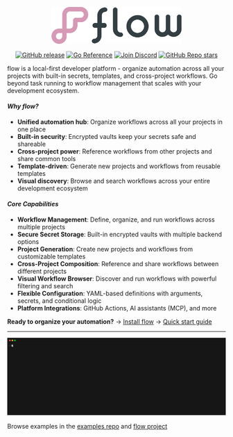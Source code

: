 <p align="center"><img src="_media/logo.png" alt="flow" width="300"/></p>

<p align="center">
  <a href="https://img.shields.io/github/v/release/flowexec/flow"><img src="https://img.shields.io/github/v/release/flowexec/flow" alt="GitHub release"></a>
  <a href="https://pkg.go.dev/github.com/flowexec/flow"><img src="https://pkg.go.dev/badge/github.com/flowexec/flow.svg" alt="Go Reference"></a>
  <a href="https://discord.gg/CtByNKNMxM"><img src="https://img.shields.io/badge/discord-join%20community-7289da?logo=discord&logoColor=white" alt="Join Discord"></a>
  <a href="https://github.com/flowexec/flow"><img alt="GitHub Repo stars" src="https://img.shields.io/github/stars/flowexec/flow"></a>
</p>

flow is a local-first developer platform - organize automation across all your projects with built-in secrets, templates, and cross-project workflows. 
Go beyond task running to workflow management that scales with your development ecosystem.

#### _Why flow?_ <!-- {docsify-ignore} -->

- **Unified automation hub**: Organize workflows across all your projects in one place
- **Built-in security**: Encrypted vaults keep your secrets safe and shareable
- **Cross-project power**: Reference workflows from other projects and share common tools
- **Template-driven**: Generate new projects and workflows from reusable templates
- **Visual discovery**: Browse and search workflows across your entire development ecosystem

#### _Core Capabilities_ <!-- {docsify-ignore} -->

- **Workflow Management**: Define, organize, and run workflows across multiple projects
- **Secure Secret Storage**: Built-in encrypted vaults with multiple backend options
- **Project Generation**: Create new projects and workflows from customizable templates
- **Cross-Project Composition**: Reference and share workflows between different projects
- **Visual Workflow Browser**: Discover and run workflows with powerful filtering and search
- **Flexible Configuration**: YAML-based definitions with arguments, secrets, and conditional logic
- **Platform Integrations**: GitHub Actions, AI assistants (MCP), and more

**Ready to organize your automation?** → [Install flow](installation.md) → [Quick start guide](quickstart.md)

---

<p align="center"><img src="_media/demo.gif" width="1600"></p>

Browse examples in the [examples repo](https://github.com/flowexec/examples) and [flow project](https://github.com/flowexec/flow/tree/main/.execs)